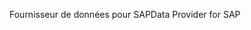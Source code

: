 <span data-ttu-id="4a95d-101">Fournisseur de données pour SAP</span><span class="sxs-lookup"><span data-stu-id="4a95d-101">Data Provider for SAP</span></span>